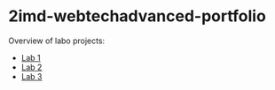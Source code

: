 # 2imd-webtechadvanced-portfolio
Overview of labo projects:
- [Lab 1](https://github.com/LiamP2000/2imd-webtechadvanced-portfolio/tree/main/Lab1%20-%20git)
- [Lab 2](https://github.com/LiamP2000/2imd-webtechadvanced-portfolio/tree/main/Lab2)
- [Lab 3](https://github.com/LiamP2000/2imd-webtechadvanced-portfolio/tree/main/Lab3)

